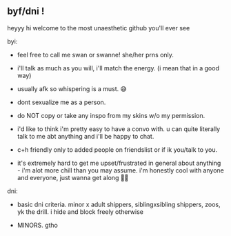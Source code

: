 ## byf/dni !

heyyy hi welcome to the most unaesthetic github you'll ever see

byi:

- feel free to call me swan or swanne! she/her prns only.

- i'll talk as much as you will, i'll match the energy. (i mean that in a good way)

- usually afk so whispering is a must. 😅

- dont sexualize me as a person. 

- do NOT copy or take any inspo from my skins w/o my permission.

- i'd like to think i'm pretty easy to have a convo with. u can quite literally talk to me abt anything and i'll be happy to chat.

- c+h friendly only to added people on friendslist or if ik you/talk to you. 

- it's extremely hard to get me upset/frustrated in general about anything - i'm alot more chill than you may assume. i'm honestly cool with anyone and everyone, just wanna get along 🙏🏻

dni:
  
- basic dni criteria. minor x adult shippers, siblingxsibling shippers, zoos, yk the drill. i hide and block freely otherwise 

- MINORS. gtho 
